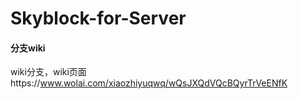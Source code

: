 # Skyblock-for-Server

#### 分支wiki
wiki分支，wiki页面https://www.wolai.com/xiaozhiyuqwq/wQsJXQdVQcBQyrTrVeENfK
